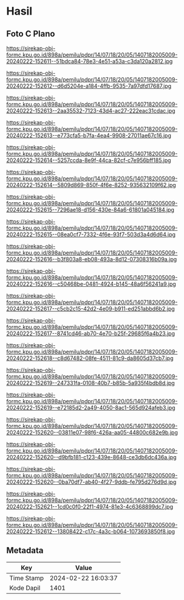 # Hasil

## Foto C Plano

https://sirekap-obj-formc.kpu.go.id/898a/pemilu/pdpr/14/07/18/20/05/1407182005009-20240222-152611--51bdca84-78e3-4e51-a53a-c3da120a2812.jpg

https://sirekap-obj-formc.kpu.go.id/898a/pemilu/pdpr/14/07/18/20/05/1407182005009-20240222-152612--d6d5204e-a184-4ffb-9535-7a97dfd17687.jpg

https://sirekap-obj-formc.kpu.go.id/898a/pemilu/pdpr/14/07/18/20/05/1407182005009-20240222-152613--2aa35532-7123-43d4-ac27-222eac31cdac.jpg

https://sirekap-obj-formc.kpu.go.id/898a/pemilu/pdpr/14/07/18/20/05/1407182005009-20240222-152613--e773cfa5-b7fa-4ea4-9908-27011ae67c16.jpg

https://sirekap-obj-formc.kpu.go.id/898a/pemilu/pdpr/14/07/18/20/05/1407182005009-20240222-152614--5257ccda-8e9f-44ca-82cf-c7e956bff185.jpg

https://sirekap-obj-formc.kpu.go.id/898a/pemilu/pdpr/14/07/18/20/05/1407182005009-20240222-152614--5809d869-850f-4f6e-8252-935632109f62.jpg

https://sirekap-obj-formc.kpu.go.id/898a/pemilu/pdpr/14/07/18/20/05/1407182005009-20240222-152615--7296ae18-d156-430e-84a6-61801a045184.jpg

https://sirekap-obj-formc.kpu.go.id/898a/pemilu/pdpr/14/07/18/20/05/1407182005009-20240222-152615--08ea0cf7-7332-4f6e-93f7-503d3a4d6d64.jpg

https://sirekap-obj-formc.kpu.go.id/898a/pemilu/pdpr/14/07/18/20/05/1407182005009-20240222-152616--b3f803a8-eb08-493a-8d12-07308316b09a.jpg

https://sirekap-obj-formc.kpu.go.id/898a/pemilu/pdpr/14/07/18/20/05/1407182005009-20240222-152616--c50468be-0481-4924-b145-48a6f56241a9.jpg

https://sirekap-obj-formc.kpu.go.id/898a/pemilu/pdpr/14/07/18/20/05/1407182005009-20240222-152617--c5cb2c15-42d2-4e09-b911-ed251abbd6b2.jpg

https://sirekap-obj-formc.kpu.go.id/898a/pemilu/pdpr/14/07/18/20/05/1407182005009-20240222-152617--8741cd46-ab70-4e70-b25f-29685f6a4b23.jpg

https://sirekap-obj-formc.kpu.go.id/898a/pemilu/pdpr/14/07/18/20/05/1407182005009-20240222-152618--c8d67482-08fe-4511-81c9-da8605d37cb7.jpg

https://sirekap-obj-formc.kpu.go.id/898a/pemilu/pdpr/14/07/18/20/05/1407182005009-20240222-152619--247331fa-0108-40b7-b85b-5a935f4bdb8d.jpg

https://sirekap-obj-formc.kpu.go.id/898a/pemilu/pdpr/14/07/18/20/05/1407182005009-20240222-152619--e72185d2-2a49-4050-8ac1-565d924afeb3.jpg

https://sirekap-obj-formc.kpu.go.id/898a/pemilu/pdpr/14/07/18/20/05/1407182005009-20240222-152620--03811e07-98f6-426a-aa05-44800c682e9b.jpg

https://sirekap-obj-formc.kpu.go.id/898a/pemilu/pdpr/14/07/18/20/05/1407182005009-20240222-152620--d9bfb181-c123-439e-8648-ce3db6dc436a.jpg

https://sirekap-obj-formc.kpu.go.id/898a/pemilu/pdpr/14/07/18/20/05/1407182005009-20240222-152620--0ba70df7-ab40-4f27-9ddb-fe795d276d9d.jpg

https://sirekap-obj-formc.kpu.go.id/898a/pemilu/pdpr/14/07/18/20/05/1407182005009-20240222-152621--1cd0c0f0-22f1-4974-81e3-4c6368899dc7.jpg

https://sirekap-obj-formc.kpu.go.id/898a/pemilu/pdpr/14/07/18/20/05/1407182005009-20240222-152612--13808422-c17c-4a3c-b064-1073693850f8.jpg


## Metadata

| Key        | Value               |
| ---------- | ------------------- |
| Time Stamp | 2024-02-22 16:03:37 |
| Kode Dapil | 1401                |



